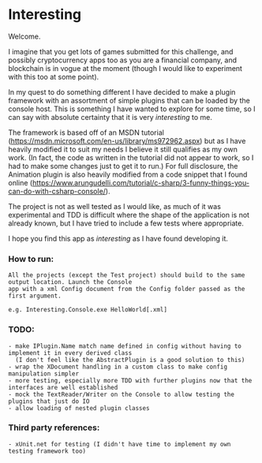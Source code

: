 # Interesting

Welcome. 

I imagine that you get lots of games submitted for this challenge, and possibly cryptocurrency apps too as 
you are a financial company, and blockchain is in vogue at the moment (though I would like to experiment with
this too at some point).

In my quest to do something different I have decided to make a plugin framework with an assortment of simple 
plugins that can be loaded by the console host. This is something I have wanted to explore for some time, so 
I can say with absolute certainty that it is very _interesting_ to me.

The framework is based off of an MSDN tutorial (https://msdn.microsoft.com/en-us/library/ms972962.aspx) but as
I have heavily modified it to suit my needs I believe it still qualifies as my own work. (In fact, the code
as written in the tutorial did not appear to work, so I had to make some changes just to get it to run.)
For full disclosure, the Animation plugin is also heavily modified from a code snippet that I found online 
(https://www.arungudelli.com/tutorial/c-sharp/3-funny-things-you-can-do-with-csharp-console/).

The project is not as well tested as I would like, as much of it was experimental and TDD is difficult where 
the shape of the application is not already known, but I have tried to include a few tests where appropriate.

I hope you find this app as _interesting_ as I have found developing it.

### How to run:
	All the projects (except the Test project) should build to the same output location. Launch the Console 
	app with a xml Config document from the Config folder passed as the first argument.
	
	e.g. Interesting.Console.exe HelloWorld[.xml]

### TODO: 
	- make IPlugin.Name match name defined in config without having to implement it in every derived class
	  (I don't feel like the AbstractPlugin is a good solution to this)
	- wrap the XDocument handling in a custom class to make config manipulation simpler
	- more testing, especially more TDD with further plugins now that the interfaces are well established
	- mock the TextReader/Writer on the Console to allow testing the plugins that just do IO
	- allow loading of nested plugin classes

### Third party references:
	- xUnit.net for testing (I didn't have time to implement my own testing framework too)